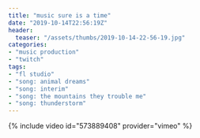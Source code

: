 ```yaml
---
title: "music sure is a time"
date: "2019-10-14T22:56:19Z"
header:
  teaser: "/assets/thumbs/2019-10-14-22-56-19.jpg"
categories:
- "music production"
- "twitch"
tags:
- "fl studio"
- "song: animal dreams"
- "song: interim"
- "song: the mountains they trouble me"
- "song: thunderstorm"
---
```

{% include video id="573889408" provider="vimeo" %}
